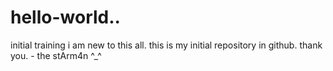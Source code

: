 # hello-world..
initial training
i am new to this all. this is my initial repository in github. thank you. - the stArm4n ^_^
